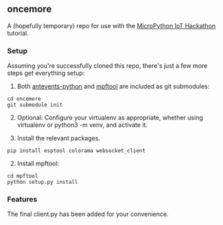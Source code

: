 ## oncemore

A (hopefully temporary) repo for use with the [MicroPython IoT Hackathon](http://micropython-iot-hackathon.readthedocs.io/en/latest/) tutorial.

### Setup

Assuming you're successfully cloned this repo, there's just a few more steps get everything setup:

1) Both [antevents-python](https://github.com/mpi-sws-rse/antevents-python) and [mpftool](https://github.com/wendlers/mpfshell) are included as git submodules:

```
cd oncemore
git submodule init
```

2) Optional: Configure your virtualenv as appropriate, whether using virtualenv or python3 -m venv, and activate it.

3) Install the relevant packages.

```
pip install esptool colorama websocket_client 
```

2) Install mpftool:

```
cd mpftool
python setup.py install
```

### Features

The final client.py has been added for your convenience.
